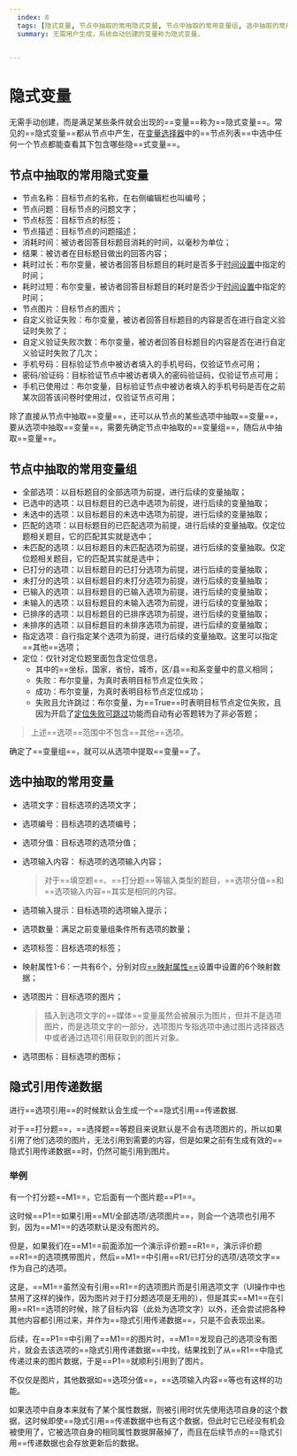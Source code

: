 ```yaml
---
  index: 8
  tags: [隐式变量, 节点中抽取的常用隐式变量, 节点中抽取的常用变量组, 选中抽取的常用变量, 隐式引用传递数据, 案例, 变量]
  summary: 无需用户生成，系统自动创建的变量称为隐式变量。


---
```







# 隐式变量

无需手动创建，而是满足某些条件就会出现的==变量==称为==隐式变量==。常见的==隐式变量==都从节点中产生，在[变量选择器](./12useVariable.md#变量选择器)中的==节点列表==中选中任何一个节点都能查看其下包含哪些隐==式变量==。

## 节点中抽取的常用隐式变量

+ 节点名称：目标节点的名称，在右侧编辑栏也叫编号；
+ 节点问题：目标节点的问题文字；
+ 节点标签：目标节点的标签；
+ 节点描述：目标节点的问题描述；
+ 消耗时间：被访者回答目标题目消耗的时间，以毫秒为单位；
+ 结果：被访者在目标题目做出的回答内容；
+ 耗时过长：布尔变量，被访者回答目标题目的耗时是否多于[时间设置](../17advancedFunction/05timeSetting.md)中指定的时间；
+ 耗时过短：布尔变量，被访者回答目标题目的耗时是否少于[时间设置](../17advancedFunction/05timeSetting.md)中指定的时间；
+ 节点图片：目标节点的图片；
+ 自定义验证失败：布尔变量，被访者回答目标题目的内容是否在进行自定义验证时失败了；
+ 自定义验证失败次数：布尔变量，被访者回答目标题目的内容是否在进行自定义验证时失败了几次；
+ 手机号码：目标验证节点中被访者填入的手机号码，仅验证节点可用；
+ 密码/验证码：目标验证节点中被访者填入的密码验证码，仅验证节点可用；
+ 手机已使用过：布尔变量，目标验证节点中被访者填入的手机号码是否在之前某次回答该问卷时使用过，仅验证节点可用；

除了直接从节点中抽取==变量==，还可以从节点的某些选项中抽取==变量==，要从选项中抽取==变量==，需要先确定节点中抽取的==变量组==，随后从中抽取==变量==。

## 节点中抽取的常用变量组

+ 全部选项：以目标题目的全部选项为前提，进行后续的变量抽取；
+ 已选中的选项：以目标题目的已选中选项为前提，进行后续的变量抽取；
+ 未选中的选项：以目标题目的未选中选项为前提，进行后续的变量抽取；
+ 匹配的选项：以目标题目的已匹配选项为前提，进行后续的变量抽取。仅定位题相关题目，它的匹配其实就是选中；
+ 未匹配的选项：以目标题目的未匹配选项为前提，进行后续的变量抽取。仅定位题相关题目，它的匹配其实就是选中；
+ 已打分的选项：以目标题目的已打分选项为前提，进行后续的变量抽取；
+ 未打分的选项：以目标题目的未打分选项为前提，进行后续的变量抽取；
+ 已输入的选项：以目标题目的已输入选项为前提，进行后续的变量抽取；
+ 未输入的选项：以目标题目的未输入选项为前提，进行后续的变量抽取；
+ 已排序的选项：以目标题目的已排序选项为前提，进行后续的变量抽取；
+ 未排序的选项：以目标题目的未排序选项为前提，进行后续的变量抽取；
+ 指定选项：自行指定某个选项为前提，进行后续的变量抽取。这里可以指定==其他==选项；
+ 定位：仅针对定位题里面包含定位信息，
  + 其中的==坐标，国家，省份，城市，区/县==和系变量中的意义相同；
  + 失败：布尔变量，为真时表明目标节点定位失败；
  + 成功：布尔变量，为真时表明目标节点定位成功；
  + 失败且允许跳过：布尔变量，为==True==时表明目标节点定位失败，且因为开启了[定位失败可跳过](../10nodes/questionnaireNodes/14location.md)功能而自动有必答题转为了非必答题；

> 上述==选项==范围中不包含==其他==选项。

确定了==变量组==，就可以从选项中提取==变量==了。

## 选中抽取的常用变量

+ 选项文字：目标选项的选项文字；
+ 选项编号：目标选项的选项编号；
+ 选项分值：目标选项的选项分值；
+ 选项输入内容： 标选项的选项输入内容；
   
   > 对于==填空题==、==打分题==等输入类型的题目，==选项分值==和==选项输入内容==其实是相同的内容。
+ 选项输入提示：目标选项的选项输入提示；
+ 选项数量：满足之前变量组条件所有选项的数量；
+ 选项标签：目标选项的标签；
+ 映射属性1-6：一共有6个，分别对应[==映射属性==](../11nodeSettings/04optionAdvancedSetting/05propertyMap.md)设置中设置的6个映射数据；
+ 选项图片：目标选项的图片；
  
  > 插入到选项文字的==媒体==变量虽然会被展示为图片，但并不是选项图片，而是选项文字的一部分，选项图片专指选项中通过图片选择器选中或者通过选项引用获取到的图片对象。
+ 选项图标：目标选项的图标；

## 隐式引用传递数据

进行==选项引用==的时候默认会生成一个==隐式引用==传递数据.

对于==打分题==，==选择题==等题目来说默认是不会有选项图片的，所以如果引用了他们选项的图片，无法引用到需要的内容，但是如果之前有生成有效的==隐式引用传递数据==时，仍然可能引用到图片。

### 举例

有一个打分题==M1==，它后面有一个图片题==P1==。

这时候==P1==如果引用==M1/全部选项/选项图片==，则会一个选项也引用不到，因为==M1==的选项默认是没有图片的。

但是，如果我们在==M1==前面添加一个演示评价题==R1==，演示评价题==R1==的选项携带图片，然后==M1==中引用==R1/已打分的选项/选项文字==作为自己的选项。

这是，==M1==虽然没有引用==R1==的选项图片而是引用选项文字（UI操作中也禁用了这样的操作，因为图片对于打分题选项是无用的），但是其实==M1==在引用==R1==选项的时候，除了目标内容（此处为选项文字）以外，还会尝试把各种其他内容都引用过来，并作为==隐式引用传递数据==，只是不会表现出来。

后续，在==P1==中引用了==M1==的图片时，==M1==发现自己的选项没有图片，就会去该选项的==隐式引用传递数据==中找，结果找到了从==R1==中隐式传递过来的图片数据，于是==P1==就顺利引用到了图片。

不仅仅是图片，其他数据如==选项分值==，==选项输入内容==等也有这样的功能。

如果选项中自身本来就有了某个属性数据，则被引用时优先使用选项自身的这个数据，这时候即使==隐式引用==传递数据中也有这个数据，但此时它已经没有机会被使用了，它被选项自身的相同属性数据屏蔽掉了，而且在后续节点的==隐式引用==传递数据也会存放更新后的数据。